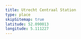 ```yaml
---
title: Utrecht Centraal Station
type: place
skipSitemap: true
latitude: 52.090013
longitude: 5.111227
---
```

